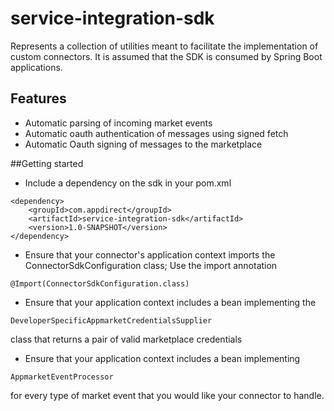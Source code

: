 # service-integration-sdk

Represents a collection of utilities meant to facilitate the implementation
of custom connectors. It is assumed that the SDK is consumed by 
Spring Boot applications.
## Features
* Automatic parsing of incoming market events
* Automatic oauth authentication of messages using signed fetch
* Automatic Oauth signing of messages to the marketplace

##Getting started

* Include a dependency on the sdk in your pom.xml
```
<dependency>
    <groupId>com.appdirect</groupId>
    <artifactId>service-integration-sdk</artifactId>
    <version>1.0-SNAPSHOT</version>
</dependency>
```
* Ensure that your connector's application context imports the ConnectorSdkConfiguration
class; Use the import annotation
```
@Import(ConnectorSdkConfiguration.class)
```

* Ensure that your application context includes a bean implementing
 the 
 ```
 DeveloperSpecificAppmarketCredentialsSupplier
```
class that returns a pair of valid marketplace credentials

* Ensure that your application context includes a bean implementing
```
AppmarketEventProcessor
```
for every type of market event that you would like your connector to handle.


